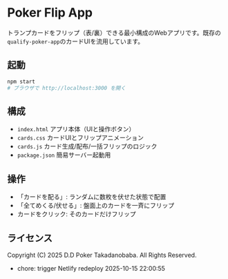 # Poker Flip App

トランプカードをフリップ（表/裏）できる最小構成のWebアプリです。既存の`qualify-poker-app`のカードUIを流用しています。

## 起動

```bash
npm start
# ブラウザで http://localhost:3000 を開く
```

## 構成

- `index.html` アプリ本体（UIと操作ボタン）
- `cards.css` カードUIとフリップアニメーション
- `cards.js` カード生成/配布/一括フリップのロジック
- `package.json` 簡易サーバー起動用

## 操作
- 「カードを配る」: ランダムに数枚を伏せた状態で配置
- 「全てめくる/伏せる」: 盤面上のカードを一斉にフリップ
- カードをクリック: そのカードだけフリップ

## ライセンス
Copyright (C) 2025 D.D Poker Takadanobaba. All Rights Reserved.



- chore: trigger Netlify redeploy 2025-10-15 22:00:55

